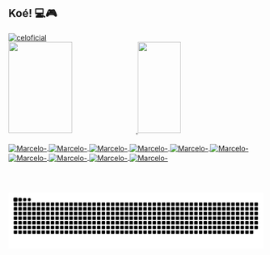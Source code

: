 ## Koé! 💻🎮

<div>
  <a href="https://github.com/celoficial">
    <div style="display: block;">
      <img align="center" src="https://komarev.com/ghpvc/?username=SEUUSUARIO&color=green" alt="celoficial" />
    </div>
  
  <img height="180em" width="50%" src="https://github-readme-stats.vercel.app/api?username=celoficial&show_icons=true&theme=dracula&include_all_commits=true&count_private=true"/>
  <img height="180em" width="41%" src="https://github-readme-stats.vercel.app/api/top-langs/?username=celoficial&layout=compact&langs_count=16&theme=dracula" />
</div>

<div style="display: inline_block"><br>
  <img align="center" alt="Marcelo-" src="https://img.icons8.com/color/48/000000/python--v1.png"/>
  <img align="center" alt="Marcelo-" src="https://img.icons8.com/color/48/000000/c-sharp-logo.png"/>
  <img align="center" alt="Marcelo-" src="https://img.icons8.com/color/50/000000/php.png"/>
  <img align="center" alt="Marcelo-" src="https://img.icons8.com/color/48/000000/html-5--v1.png"/>
  <img align="center" alt="Marcelo-" src="https://img.icons8.com/color/48/000000/css3.png"/>
  <img align="center" alt="Marcelo-" src="https://img.icons8.com/color/48/000000/javascript--v1.png"/>
  <img align="center" alt="Marcelo-" src="https://img.icons8.com/color/48/000000/typescript.png" />
  <img align="center" alt="Marcelo-" src="https://img.icons8.com/color/50/000000/angularjs.png"/>
  <img align="center" alt="Marcelo-" src="https://img.icons8.com/color/48/000000/azure-1.png"/>
  <img align="center" alt="Marcelo-" src="https://img.icons8.com/color/48/000000/amazon-web-services.png"/>
</div>

##

<div>
  <a href="https://www.linkedin.com/in/marcelo-a-rocha/" target="_blank"><img src="https://img.shields.io/badge/LinkedIn-0077B5?style=for-the-badge&logo=linkedin&logoColor=white" alt=""></a>
  <a href="https://twitter.com/rochamarcelo_" target="_blank"><img src="https://img.shields.io/badge/Twitter-1DA1F2?style=for-the-badge&logo=twitter&logoColor=white" alt=""></a>
  <a href="https://www.instagram.com/celoficial/" target="_blank"><img src="https://img.shields.io/badge/Instagram-E4405F?style=for-the-badge&logo=instagram&logoColor=white" alt=""></a>
  
  ![Snake animation](https://github.com/celoficial/celoficial/blob/output/github-snake-dark.svg)
</div>

<!--
**celoficial/celoficial** is a ✨ _special_ ✨ repository because its `README.md` (this file) appears on your GitHub profile.

Here are some ideas to get you started:

- 🔭 I’m currently working on ...
- 🌱 I’m currently learning ...
- 👯 I’m looking to collaborate on ...
- 🤔 I’m looking for help with ...
- 💬 Ask me about ...
- 📫 How to reach me: ...
- 😄 Pronouns: ...
- ⚡ Fun fact: ...
-->
